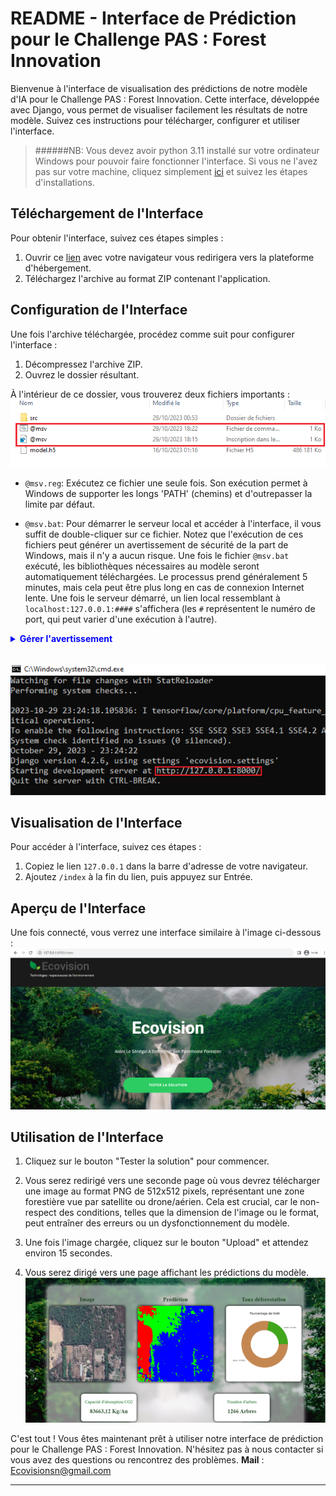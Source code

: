 # README - Interface de Prédiction pour le Challenge PAS : Forest Innovation

Bienvenue à l'interface de visualisation des prédictions de notre modèle d'IA pour le Challenge PAS : Forest Innovation. Cette interface, développée avec Django, vous permet de visualiser facilement les résultats de notre modèle. Suivez ces instructions pour télécharger, configurer et utiliser l'interface.

>######NB: Vous devez avoir python 3.11 installé sur votre ordinateur Windows pour pouvoir faire fonctionner l'interface. Si vous ne l'avez  pas sur votre machine, cliquez simplement [ici](https://www.python.org/ftp/python/3.11.6/python-3.11.6-amd64.exe) et suivez les étapes d'installations.

## Téléchargement de l'Interface

Pour obtenir l'interface, suivez ces étapes simples :

1. Ouvrir ce [lien](https://www.dropbox.com/scl/fi/h84n8nkcx9kpu16q0d042/EcoVisionSN.zip?rlkey=b1r06cbv12im2n549ur8tb82e&dl=0) avec votre navigateur vous redirigera vers la plateforme d'hébergement.
2. Téléchargez l'archive au format ZIP contenant l'application.

## Configuration de l'Interface

Une fois l'archive téléchargée, procédez comme suit pour configurer l'interface :

1. Décompressez l'archive ZIP.
2. Ouvrez le dossier résultant.

À l'intérieur de ce dossier, vous trouverez deux fichiers importants :
![fichiers importants](images/capture_8.png)

- `@msv.reg`: Exécutez ce fichier une seule fois. Son exécution permet à Windows de supporter les longs 'PATH' (chemins) et d'outrepasser la limite par défaut.

- `@msv.bat`: Pour démarrer le serveur local et accéder à l'interface, il vous suffit de double-cliquer sur ce fichier. Notez que l'exécution de ces fichiers peut générer un avertissement de sécurité de la part de Windows, mais il n'y a aucun risque. Une fois le fichier `@msv.bat` exécuté, les bibliothèques nécessaires au modèle seront automatiquement téléchargées. Le processus prend généralement 5 minutes, mais cela peut être plus long en cas de connexion Internet lente. Une fois le serveur démarré, un lien local ressemblant à `localhost:127.0.0.1:####` s'affichera (les `#` représentent le numéro de port, qui peut varier d'une exécution à l'autre).
<details>
<summary style="color: blue; font-weight: bold">Gérer l'avertissement</summary>
Vous allez voir un avertissement ressemblant à cela la première fois que vous essayerez de lancer l'interface :

![test](images/capture_7.jpeg)

<br>

Cliquez sur **More info** et ensuite cliquez sur **exécuter quand même**. Après ça l'interface devrait démarrer via le CMD windows et vous n'aurez plus cet avertissement.

</details>
<br>

![demarrage cmd](images/capture_6.png)

## Visualisation de l'Interface

Pour accéder à l'interface, suivez ces étapes :

1. Copiez le lien `127.0.0.1` dans la barre d'adresse de votre navigateur.
2. Ajoutez `/index` à la fin du lien, puis appuyez sur Entrée.

## Aperçu de l'Interface

Une fois connecté, vous verrez une interface similaire à l'image ci-dessous :
![Interface Preview](images/capture_3.png)

## Utilisation de l'Interface

1. Cliquez sur le bouton "Tester la solution" pour commencer.

2. Vous serez redirigé vers une seconde page où vous devrez télécharger une image au format PNG de 512x512 pixels, représentant une zone forestière vue par satellite ou drone/aérien. Cela est crucial, car le non-respect des conditions, telles que la dimension de l'image ou le format, peut entraîner des erreurs ou un dysfonctionnement du modèle.

3. Une fois l'image chargée, cliquez sur le bouton "Upload" et attendez environ 15 secondes.

4. Vous serez dirigé vers une page affichant les prédictions du modèle.
![Predictions Page](images/capture_5.png)

C'est tout ! Vous êtes maintenant prêt à utiliser notre interface de prédiction pour le Challenge PAS : Forest Innovation. N'hésitez pas à nous contacter si vous avez des questions ou rencontrez des problèmes.
**Mail** : Ecovisionsn@gmail.com

---
